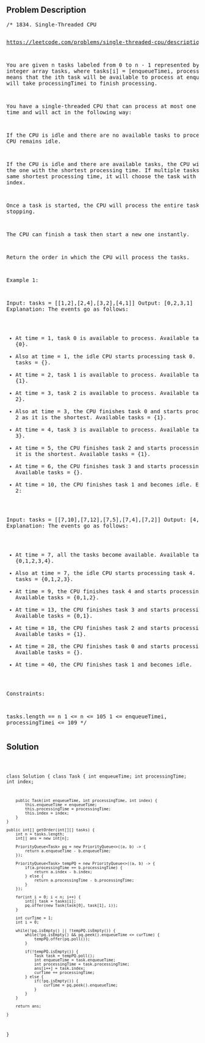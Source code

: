 <!--
<style>
  body { font-family: Arial, sans-serif; }
  .container { max-width: 500px; margin: auto; padding: 20px; }
  .comment-block { background-color: #f9f9f9; padding: 10px; border-left: 5px solid #ccc; }
  .code-block { background-color: #f4f4f4; padding: 10px; border: 1px solid #ddd; }
</style>
-->

<div class='container'>
<h2>Problem Description</h2>
<div class='comment-block'>
<pre>
/* 1834. Single-Threaded CPU

https://leetcode.com/problems/single-threaded-cpu/description/

You are given n tasks labeled from 0 to n - 1 represented by a 2D integer array tasks, 
where tasks[i] = [enqueueTimei, processingTimei] means that the ith task will be 
available to process at enqueueTimei and will take processingTimei to finish processing.

You have a single-threaded CPU that can process at most one task at a time and will 
act in the following way:

If the CPU is idle and there are no available tasks to process, the CPU remains idle.

If the CPU is idle and there are available tasks, the CPU will choose the one with 
the shortest processing time. If multiple tasks have the same shortest processing time, 
it will choose the task with the smallest index.

Once a task is started, the CPU will process the entire task without stopping.

The CPU can finish a task then start a new one instantly.

Return the order in which the CPU will process the tasks.

 

Example 1:

Input: tasks = [[1,2],[2,4],[3,2],[4,1]]
Output: [0,2,3,1]
Explanation: The events go as follows: 
- At time = 1, task 0 is available to process. Available tasks = {0}.
- Also at time = 1, the idle CPU starts processing task 0. Available tasks = {}.
- At time = 2, task 1 is available to process. Available tasks = {1}.
- At time = 3, task 2 is available to process. Available tasks = {1, 2}.
- Also at time = 3, the CPU finishes task 0 and starts processing task 2 as it is the shortest. Available tasks = {1}.
- At time = 4, task 3 is available to process. Available tasks = {1, 3}.
- At time = 5, the CPU finishes task 2 and starts processing task 3 as it is the shortest. Available tasks = {1}.
- At time = 6, the CPU finishes task 3 and starts processing task 1. Available tasks = {}.
- At time = 10, the CPU finishes task 1 and becomes idle.
Example 2:

Input: tasks = [[7,10],[7,12],[7,5],[7,4],[7,2]]
Output: [4,3,2,0,1]
Explanation: The events go as follows:
- At time = 7, all the tasks become available. Available tasks = {0,1,2,3,4}.
- Also at time = 7, the idle CPU starts processing task 4. Available tasks = {0,1,2,3}.
- At time = 9, the CPU finishes task 4 and starts processing task 3. Available tasks = {0,1,2}.
- At time = 13, the CPU finishes task 3 and starts processing task 2. Available tasks = {0,1}.
- At time = 18, the CPU finishes task 2 and starts processing task 0. Available tasks = {1}.
- At time = 28, the CPU finishes task 0 and starts processing task 1. Available tasks = {}.
- At time = 40, the CPU finishes task 1 and becomes idle.
 

Constraints:

tasks.length == n
1 <= n <= 105
1 <= enqueueTimei, processingTimei <= 109
*/
</pre>
</div>

<h2>Solution</h2>
<div class='code-block'>
<pre><code class='language-java'>

class Solution {
    class Task {
        int enqueueTime;
        int processingTime;
        int index;

        public Task(int enqueueTime, int processingTime, int index) {
            this.enqueueTime = enqueueTime;
            this.processingTime = processingTime;
            this.index = index;
        }
    }

    public int[] getOrder(int[][] tasks) {
        int n = tasks.length;
        int[] ans = new int[n];

        PriorityQueue<Task> pq = new PriorityQueue<>((a, b) -> {
            return a.enqueueTime - b.enqueueTime;
        });

        PriorityQueue<Task> tempPQ = new PriorityQueue<>((a, b) -> {
            if(a.processingTime == b.processingTime) {
                return a.index - b.index;
            } else {
                return a.processingTime - b.processingTime;
            }
        });

        for(int i = 0; i < n; i++) {
            int[] task = tasks[i];
            pq.offer(new Task(task[0], task[1], i));
        }

        int curTime = 1;
        int i = 0;

        while(!pq.isEmpty() || !tempPQ.isEmpty()) {
            while(!pq.isEmpty() && pq.peek().enqueueTime <= curTime) {
                tempPQ.offer(pq.poll());
            }

            if(!tempPQ.isEmpty()) {
                Task task = tempPQ.poll();
                int enqueueTime = task.enqueueTime;
                int processingTime = task.processingTime;
                ans[i++] = task.index;
                curTime += processingTime;
            } else {
                if(!pq.isEmpty()) {
                    curTime = pq.peek().enqueueTime;
                }
            }
        }

        return ans;
        
    }
}</code></pre>
</div>
</div>
